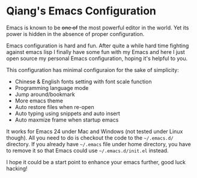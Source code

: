 # Qiang's Emacs Configuration

Emacs is known to be <del>one of</del> the most powerful editor in the world. Yet its power is hidden in the absence of proper configuration.

Emacs configuration is hard and fun. After quite a while hard time fighting against emacs lisp I finally have some fun with my Emacs and here I just open source my personal Emacs configuration, hoping it's helpful to you.

This configuration has minimal configuraion for the sake of simplicity:

- Chinese & English fonts setting with font scale function
- Programming language mode
- Jump around/bookmark
- More emacs theme
- Auto restore files when re-open
- Auto typing using snippets and auto insert
- Auto maxmize frame when startup emacs

It works for Emacs 24 under Mac and Windows (not tested under Linux though). All you need to do is checkout the code to the `~/.emacs.d/` directory. If you already have `~/.emacs` file under home directory, you have to remove it so that  Emacs could use ``~/.emacs.d/init.el`` instead.

I hope it could be a start point to enhance your emacs further, good luck hacking!
